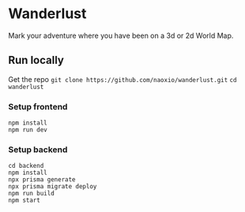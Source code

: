 # Wanderlust
Mark your adventure where you have been on a 3d or 2d World Map.

## Run locally

Get the repo
```git clone https://github.com/naoxio/wanderlust.git```
```cd wanderlust```

### Setup frontend
```
npm install
npm run dev
```

### Setup backend
```
cd backend
npm install
npx prisma generate
npx prisma migrate deploy
npm run build
npm start
```

